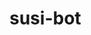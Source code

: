 # susi-bot
<html>
  <body>
    <script type='text/javascript' id='susi-bot-script' data-userid='890fa5fdac941df9a169456d6ec7e5e3' data-group='Knowledge' data-language='en' data-skill='ken' src='https://susi.ai/susi-chatbot.js'></script>
  </body>
  </html>
